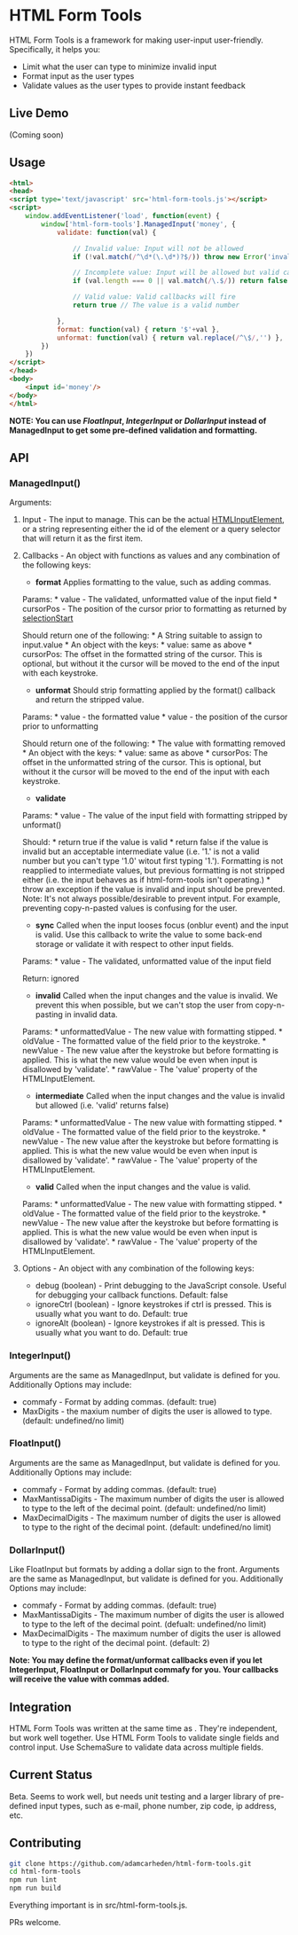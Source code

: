 # HTML Form Tools

HTML Form Tools is a framework for making user-input user-friendly. Specifically, it helps you:
* Limit what the user can type to minimize invalid input
* Format input as the user types
* Validate values as the user types to provide instant feedback

## Live Demo
(Coming soon)

## Usage

```html
<html>
<head>
<script type='text/javascript' src='html-form-tools.js'></script>
<script>
	window.addEventListener('load', function(event) {
		window['html-form-tools'].ManagedInput('money', {
			validate: function(val) {

				// Invalid value: Input will not be allowed
				if (!val.match(/^\d*(\.\d*)?$/)) throw new Error('invalid chars')

				// Incomplete value: Input will be allowed but valid callbacks won't fire
				if (val.length === 0 || val.match(/\.$/)) return false

				// Valid value: Valid callbacks will fire
				return true // The value is a valid number

			},
			format: function(val) { return '$'+val },
			unformat: function(val) { return val.replace(/^\$/,'') },
		})
	})
</script>
</head>
<body>
	<input id='money'/>
</body>
</html>
```
**NOTE: You can use _FloatInput_, _IntegerInput_ or _DollarInput_ instead of ManagedInput to get some pre-defined validation and formatting.**

## API
### ManagedInput()
Arguments:
1. Input - The input to manage. This can be the actual [HTMLInputElement](https://developer.mozilla.org/en-US/docs/Web/API/HTMLInputElement), or a string representing either the id of the element or a query selector that will return it as the first item.

2. Callbacks - An object with functions as values and any combination of the following keys:
	* **format** Applies formatting to the value, such as adding commas.

	Params:
		* value - The validated, unformatted value of the input field
		* cursorPos - The position of the cursor prior to formatting as returned by [selectionStart](https://developer.mozilla.org/en-US/docs/Mozilla/Tech/XUL/Property/selectionStart)

	Should return one of the following:
		* A String suitable to assign to input.value
		* An object with the keys:
			* value: same as above
			* cursorPos: The offset in the formatted string of the cursor. This is optional, but without it the cursor will be moved to the end of the input with each keystroke.

	* **unformat** Should strip formatting applied by the format() callback and return the stripped value.

	Params:
		* value - the formatted value
		* value - the position of the cursor prior to unformatting

	Should return one of the following:
		* The value with formatting removed
		* An object with the keys:
			* value: same as above
			* cursorPos: The offset in the unformatted string of the cursor. This is optional, but without it the cursor will be moved to the end of the input with each keystroke.

	* **validate**

	Params:
		* value - The value of the input field with formatting stripped by unformat()

	Should:
		* return true if the value is valid
		* return false if the value is invalid but an acceptable intermediate value (i.e. '1.' is not a valid number but you can't type '1.0' witout first typing '1.'). Formatting is not reapplied to intermediate values, but previous formatting is not stripped either (i.e. the input behaves as if html-form-tools isn't operating.)
		* throw an exception if the value is invalid and input should be prevented. Note: It's not always possible/desirable to prevent intput. For example, preventing copy-n-pasted values is confusing for the user.

	* **sync** Called when the input looses focus (onblur event) and the input is valid. Use this callback to write the value to some back-end storage or validate it with respect to other input fields.

	Params:
		* value - The validated, unformatted value of the input field

	Return: ignored

	* **invalid** Called when the input changes and the value is invalid. We prevent this when possible, but we can't stop the user from copy-n-pasting in invalid data.

	Params:
		* unformattedValue - The new value with formatting stipped.
		* oldValue - The formatted value of the field prior to the keystroke.
		* newValue - The new value after the keystroke but before formatting is applied. This is what the new value would be even when input is disallowed by 'validate'.
		* rawValue - The 'value' property of the HTMLInputElement.

	* **intermediate** Called when the input changes and the value is invalid but allowed (i.e. 'valid' returns false)

	Params:
		* unformattedValue - The new value with formatting stipped.
		* oldValue - The formatted value of the field prior to the keystroke.
		* newValue - The new value after the keystroke but before formatting is applied. This is what the new value would be even when input is disallowed by 'validate'.
		* rawValue - The 'value' property of the HTMLInputElement.

	* **valid** Called when the input changes and the value is valid.

	Params:
		* unformattedValue - The new value with formatting stipped.
		* oldValue - The formatted value of the field prior to the keystroke.
		* newValue - The new value after the keystroke but before formatting is applied. This is what the new value would be even when input is disallowed by 'validate'.
		* rawValue - The 'value' property of the HTMLInputElement.

3. Options - An object with any combination of the following keys:
	* debug      (boolean) - Print debugging to the JavaScript console. Useful for debugging your callback functions. Default: false
	* ignoreCtrl (boolean) - Ignore keystrokes if ctrl is pressed. This is usually what you want to do. Default: true
	* ignoreAlt  (boolean) - Ignore keystrokes if alt is pressed. This is usually what you want to do. Default: true

### IntegerInput()

Arguments are the same as ManagedInput, but validate is defined for you. Additionally Options may include:
* commafy - Format by adding commas. (default: true)
* MaxDigits - the maxium number of digits the user is allowed to type. (default: undefined/no limit)

### FloatInput()

Arguments are the same as ManagedInput, but validate is defined for you. Additionally Options may include:
* commafy - Format by adding commas. (default: true)
* MaxMantissaDigits - The maximum number of digits the user is allowed to type to the left of the decimal point. (default: undefined/no limit)
* MaxDecimalDigits - The maximum number of digits the user is allowed to type to the right of the decimal point. (default: undefined/no limit)

### DollarInput()
Like FloatInput but formats by adding a dollar sign to the front. Arguments are the same as ManagedInput, but validate is defined for you. Additionally Options may include:
* commafy - Format by adding commas. (default: true)
* MaxMantissaDigits - The maximum number of digits the user is allowed to type to the left of the decimal point. (defualt: undefined/no limit)
* MaxDecimalDigits - The maximum number of digits the user is allowed to type to the right of the decimal point. (default: 2)

__Note: You may define the format/unformat callbacks even if you let IntegerInput, FloatInput or DollarInput commafy for you. Your callbacks will receive the value with commas added.__

##  Integration
HTML Form Tools was written at the same time as [](https://github.com/adamcarheden/schema-sure). They're independent, but work well together. Use HTML Form Tools to validate single fields and control input. Use SchemaSure to validate data across multiple fields.

## Current Status
Beta. Seems to work well, but needs unit testing and a larger library of pre-defined input types, such as e-mail, phone number, zip code, ip address, etc.

## Contributing 
``` bash
git clone https://github.com/adamcarheden/html-form-tools.git
cd html-form-tools
npm run lint
npm run build
```
Everything important is in src/html-form-tools.js.

PRs welcome.
